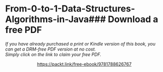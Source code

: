 # From-0-to-1-Data-Structures-Algorithms-in-Java### Download a free PDF

 <i>If you have already purchased a print or Kindle version of this book, you can get a DRM-free PDF version at no cost.<br>Simply click on the link to claim your free PDF.</i>
<p align="center"> <a href="https://packt.link/free-ebook/9781788626767">https://packt.link/free-ebook/9781788626767 </a> </p>